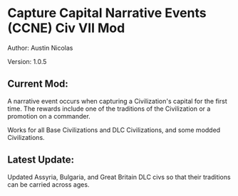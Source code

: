 # Capture Capital Narrative Events (CCNE) Civ VII Mod

Author: Austin Nicolas

Version: 1.0.5

## Current Mod:

A narrative event occurs when capturing a Civilization's capital for the first time. The rewards include one of the traditions of the Civilization or a promotion on a commander.

Works for all Base Civilizations and DLC Civilizations, and some modded Civilizations.

## Latest Update:

Updated Assyria, Bulgaria, and Great Britain DLC civs so that their traditions can be carried across ages.